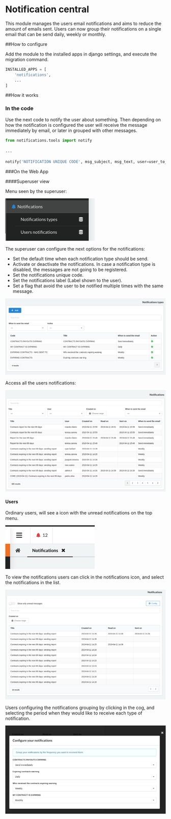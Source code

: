 # Notification central


This module manages the users email notifications and aims to reduce the amount of emails sent.
Users can now group their notifications on a single email that can be send daily, weekly or monthly. 

##How to configure

Add the module to the installed apps in django settings, and execute the migration command.

```python
INSTALLED_APPS = [
    'notifications',
    ...
]
```

##How it works

### In the code

Use the next code to notify the user about something. 
Then depending on how the notification is configured the user will receive the message immediately by email,
or later in grouped with other messages.

```python
from notifications.tools import notify

...

notify('NOTIFICATION UNIQUE CODE', msg_subject, msg_text, user=user_to_send)

```


###On the Web App

####Superuser view

Menu seen by the superuser:

![Superuser menu](docs/images/superuser-menu.png)

The superuser can configure the next options for the notifications:

- Set the default time when each notification type should be send.
- Activate or deactivate the notifications. In case a notification type is disabled, the messages are not going to be registered.
- Set the notifications unique code.
- Set the notifications label (Label shown to the user).
- Set a flag that avoid the user to be notified multiple times with the same message.

![Configure notifications](docs/images/superuser-notificationstypes.png)

Access all the users notifications:

![All users notifications](docs/images/superuser-allnotifications.png)



#### Users

Ordinary users, will see a icon with the unread notifications on the top menu.

![Configure notifications](docs/images/notifications-icon.png)


To view the notifications users can click in the notifications icon, and select the notifications in the list.

![Configure notifications](docs/images/notifications-app.png)


Users configuring the notifications grouping by clicking in the cog, and selecting the period when they would like to receive each type of notification.

![Configure notifications](docs/images/notifications-config.png)

